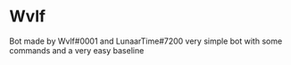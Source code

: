 # Wvlf
Bot made by Wvlf#0001 and LunaarTime#7200
very simple bot with some commands and a very easy baseline

